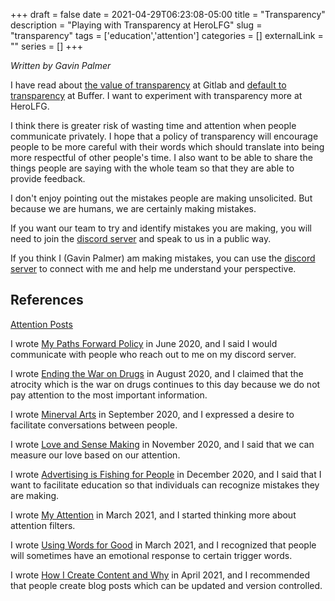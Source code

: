 +++ 
draft = false
date = 2021-04-29T06:23:08-05:00
title = "Transparency"
description = "Playing with Transparency at HeroLFG"
slug = "transparency" 
tags = ['education','attention']
categories = []
externalLink = ""
series = []
+++

*Written by Gavin Palmer*

I have read about [the value of transparency](https://about.gitlab.com/handbook/values/#transparency) at Gitlab and [default to transparency](https://buffer.com/transparency) at Buffer.  I want to experiment with transparency more at HeroLFG.

I think there is greater risk of wasting time and attention when people communicate privately.  I hope that a policy of transparency will encourage people to be more careful with their words which should translate into being more respectful of other people's time.  I also want to be able to share the things people are saying with the whole team so that they are able to provide feedback.

I don't enjoy pointing out the mistakes people are making unsolicited.  But because we are humans, we are certainly making mistakes.

If you want our team to try and identify mistakes you are making, you will need to join the [discord server](https://discord.gg/wTsBWce) and speak to us in a public way.

If you think I (Gavin Palmer) am making mistakes, you can use the [discord server](https://discord.gg/wTsBWce) to connect with me and help me understand your perspective.

## References

[Attention Posts](/tags/attention)

I wrote [My Paths Forward Policy](/posts/my-paths-forward-policy) in June 2020, and I said I would communicate with people who reach out to me on my discord server.

I wrote [Ending the War on Drugs](/posts/ending-the-war-on-drugs) in August 2020, and I claimed that the atrocity which is the war on drugs continues to this day because we do not pay attention to the most important information.

I wrote [Minerval Arts](/posts/minerval-arts) in September 2020, and I expressed a desire to facilitate conversations between people.

I wrote [Love and Sense Making](/posts/love-and-sense-making) in November 2020, and I said that we can measure our love based on our attention.

I wrote [Advertising is Fishing for People](/posts/advertising-is-fishing-for-people) in December 2020, and I said that I want to facilitate education so that individuals can recognize mistakes they are making.

I wrote [My Attention](/posts/my-attention) in March 2021, and I started thinking more about attention filters.

I wrote [Using Words for Good](/posts/using-words-for-good) in March 2021, and I recognized that people will sometimes have an emotional response to certain trigger words.

I wrote [How I Create Content and Why](/posts/content-creation) in April 2021, and I recommended that people create blog posts which can be updated and version controlled.
